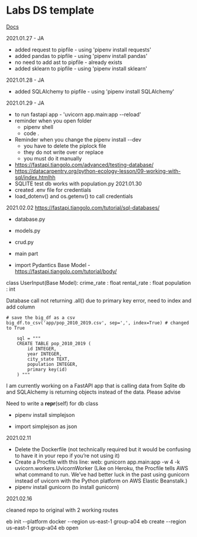 # Labs DS template

[Docs](https://docs.labs.lambdaschool.com/data-science/)

2021.01.27 - JA
- added request to pipfile - using 'pipenv install requests'
- added pandas to pipfile - using 'pipenv install pandas'
- no need to add ast to pipfile - already exists
- added sklearn to pipfile - using 'pipenv install sklearn'

2021.01.28 - JA
- added SQLAlchemy to pipfile - using 'pipenv install SQLAlchemy'

2021.01.29 - JA
- to run fastapi app - 'uvicorn app.main:app --reload'
- reminder when you open folder
    - pipenv shell
    - code .
- Reminder when you change the pipenv install --dev
    - you have to delete the piplock file
    - they do not write over or replace
    - you must do it manually
- https://fastapi.tiangolo.com/advanced/testing-database/
- https://datacarpentry.org/python-ecology-lesson/09-working-with-sql/index.htmlhh
- SQLITE test db works with population.py
2021.01.30
- created .env file for credentials
- load_dotenv() and os.getenv() to call credentials



2021.02.02
https://fastapi.tiangolo.com/tutorial/sql-databases/
- database.py
- models.py
- crud.py
- main part 



- import Pydantics Base Model - https://fastapi.tiangolo.com/tutorial/body/

class UserInput(Base Model):
    crime_rate :  float
    rental_rate : float
    population : int


Database call not returning .all() due to primary key error, need to index and add column

    # save the big_df as a csv
    big_df.to_csv('app/pop_2010_2019.csv', sep=',', index=True) # changed to True

        sql = """
        CREATE TABLE pop_2010_2019 (
            id INTEGER,
            year INTEGER,
            city_state TEXT,
            population INTEGER,
            primary key(id)
        ) """

I am currently working on a FastAPI app 
that is calling data from Sqlite db and SQLAlchemy is 
returning objects instead of the data. Please advise

Need to write a __repr__(self) for db class

- pipenv install simplejson

- import simplejson as json


2021.02.11
- Delete the Dockerfile (not technically required but it would be confusing to have it in your repo if you’re not using it)
- Create a Procfile with this line: web: gunicorn app.main:app -w 4 -k uvicorn.workers.UvicornWorker (Like on Heroku, the Procfile tells AWS what command to run. We’ve had better luck in the past using gunicorn instead of uvicorn with the Python platform on AWS Elastic Beanstalk.)
- pipenv install gunicorn (to install gunicorn)




2021.02.16

cleaned repo to original 
with 2 working routes



eb init --platform docker --region us-east-1 group-a04
eb create --region us-east-1 group-a04
eb open

